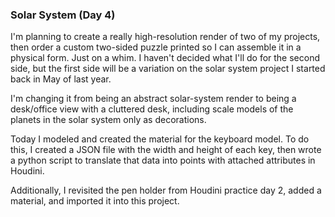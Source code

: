 ### Solar System (Day 4)

I'm planning to create a really high-resolution render of two of my projects, then order
a custom two-sided puzzle printed so I can assemble it in a physical form. Just on a whim.
I haven't decided what I'll do for the second side, but the first side will be a variation
on the solar system project I started back in May of last year.

I'm changing it from being an abstract solar-system render to being a desk/office view
with a cluttered desk, including scale models of the planets in the solar system only as
decorations.

Today I modeled and created the material for the keyboard model. To do this, I created a
JSON file with the width and height of each key, then wrote a python script to translate
that data into points with attached attributes in Houdini.

Additionally, I revisited the pen holder from Houdini practice day 2, added a material,
and imported it into this project.
